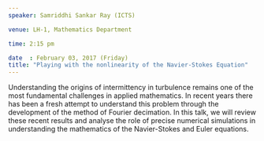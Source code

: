 ```yaml
---
speaker: Samriddhi Sankar Ray (ICTS)

venue: LH-1, Mathematics Department

time: 2:15 pm

date  : February 03, 2017 (Friday)
title: "Playing with the nonlinearity of the Navier-Stokes Equation"
---
```


Understanding the origins of intermittency in turbulence
remains one of the most
fundamental challenges in applied mathematics. In recent years there has
been a fresh
attempt to understand this problem through the development of the method
of Fourier
decimation. In this talk, we will review these recent results and analyse
the role of precise
numerical simulations in understanding the mathematics of the
Navier-Stokes and Euler
equations.
